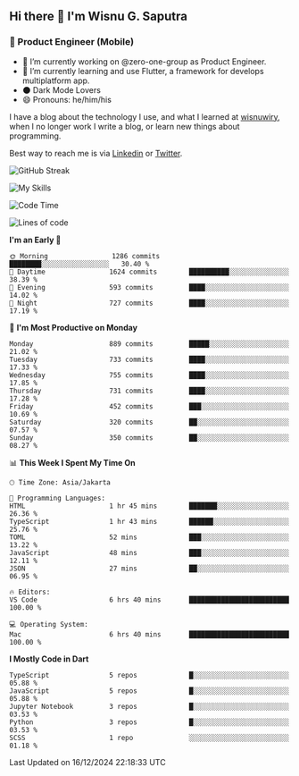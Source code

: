 ## Hi there 👋 I'm Wisnu G. Saputra

### :mobile_phone_off: Product Engineer (Mobile)

- 🔭 I’m currently working on @zero-one-group as Product Engineer.
- 🌱 I’m currently learning and use Flutter, a framework for develops multiplatform app.
- 🌑 Dark Mode Lovers
- 😄 Pronouns: he/him/his

I have a blog about the technology I use, and what I learned at [wisnuwiry](https://wisnuwiry.space/), when I no longer work I write a blog, or learn new things about programming.

Best way to reach me is via [Linkedin](https://www.linkedin.com/in/wisnu-saputra/) or [Twitter](https://twitter.com/wisnuwiry).

![GitHub Streak](https://streak-stats.demolab.com?user=wisnuwiry&theme=dark&hide_border=true)

![My Skills](https://skillicons.dev/icons?i=dart,flutter,kotlin,swift,go,js,css,neovim,git,linux&perline=5)

<!--START_SECTION:waka-->
![Code Time](http://img.shields.io/badge/Code%20Time-1%2C584%20hrs%2045%20mins-blue)

![Lines of code](https://img.shields.io/badge/From%20Hello%20World%20I%27ve%20Written-6.1%20million%20lines%20of%20code-blue)

**I'm an Early 🐤** 

```text
🌞 Morning                1286 commits        ████████░░░░░░░░░░░░░░░░░   30.40 % 
🌆 Daytime                1624 commits        ██████████░░░░░░░░░░░░░░░   38.39 % 
🌃 Evening                593 commits         ████░░░░░░░░░░░░░░░░░░░░░   14.02 % 
🌙 Night                  727 commits         ████░░░░░░░░░░░░░░░░░░░░░   17.19 % 
```
📅 **I'm Most Productive on Monday** 

```text
Monday                   889 commits         █████░░░░░░░░░░░░░░░░░░░░   21.02 % 
Tuesday                  733 commits         ████░░░░░░░░░░░░░░░░░░░░░   17.33 % 
Wednesday                755 commits         ████░░░░░░░░░░░░░░░░░░░░░   17.85 % 
Thursday                 731 commits         ████░░░░░░░░░░░░░░░░░░░░░   17.28 % 
Friday                   452 commits         ███░░░░░░░░░░░░░░░░░░░░░░   10.69 % 
Saturday                 320 commits         ██░░░░░░░░░░░░░░░░░░░░░░░   07.57 % 
Sunday                   350 commits         ██░░░░░░░░░░░░░░░░░░░░░░░   08.27 % 
```


📊 **This Week I Spent My Time On** 

```text
🕑︎ Time Zone: Asia/Jakarta

💬 Programming Languages: 
HTML                     1 hr 45 mins        ███████░░░░░░░░░░░░░░░░░░   26.36 % 
TypeScript               1 hr 43 mins        ██████░░░░░░░░░░░░░░░░░░░   25.76 % 
TOML                     52 mins             ███░░░░░░░░░░░░░░░░░░░░░░   13.22 % 
JavaScript               48 mins             ███░░░░░░░░░░░░░░░░░░░░░░   12.11 % 
JSON                     27 mins             ██░░░░░░░░░░░░░░░░░░░░░░░   06.95 % 

🔥 Editors: 
VS Code                  6 hrs 40 mins       █████████████████████████   100.00 % 

💻 Operating System: 
Mac                      6 hrs 40 mins       █████████████████████████   100.00 % 
```

**I Mostly Code in Dart** 

```text
TypeScript               5 repos             █░░░░░░░░░░░░░░░░░░░░░░░░   05.88 % 
JavaScript               5 repos             █░░░░░░░░░░░░░░░░░░░░░░░░   05.88 % 
Jupyter Notebook         3 repos             █░░░░░░░░░░░░░░░░░░░░░░░░   03.53 % 
Python                   3 repos             █░░░░░░░░░░░░░░░░░░░░░░░░   03.53 % 
SCSS                     1 repo              ░░░░░░░░░░░░░░░░░░░░░░░░░   01.18 % 
```




 Last Updated on 16/12/2024 22:18:33 UTC
<!--END_SECTION:waka-->
